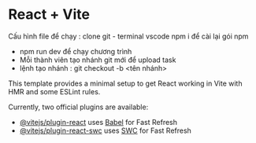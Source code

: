 # React + Vite

Cấu hình file để chạy : clone git - terminal vscode npm i để cài lại gói npm 
- npm run dev để chạy chương trình
- Mỗi thành viên tạo nhánh git mới để upload task
- lệnh tạo nhánh : git checkout -b <tên nhánh>

This template provides a minimal setup to get React working in Vite with HMR and some ESLint rules.

Currently, two official plugins are available:

- [@vitejs/plugin-react](https://github.com/vitejs/vite-plugin-react/blob/main/packages/plugin-react/README.md) uses [Babel](https://babeljs.io/) for Fast Refresh
- [@vitejs/plugin-react-swc](https://github.com/vitejs/vite-plugin-react-swc) uses [SWC](https://swc.rs/) for Fast Refresh
